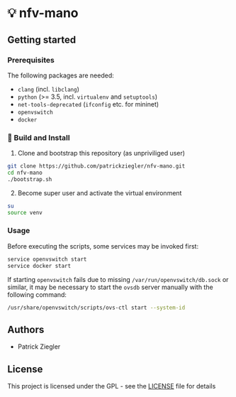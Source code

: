 # :bulb: nfv-mano

## Getting started

### Prerequisites

The following packages are needed:

* `clang` (incl. `libclang`)
* `python` (>= 3.5, incl. `virtualenv` and `setuptools`)
* `net-tools-deprecated` (`ifconfig` etc. for mininet)
* `openvswitch`
* `docker`

### :hammer: Build and Install

1. Clone and bootstrap this repository (as unpriviliged user)
```bash
git clone https://github.com/patrickziegler/nfv-mano.git
cd nfv-mano
./bootstrap.sh
```

2. Become super user and activate the virtual environment
```bash
su
source venv
```

### Usage

Before executing the scripts, some services may be invoked first:
```bash
service openvswitch start
service docker start
```

If starting `openvswitch` fails due to missing `/var/run/openvswitch/db.sock` or similar, it may be necessary to start the `ovsdb` server manually with the following command:
```bash
/usr/share/openvswitch/scripts/ovs-ctl start --system-id
```

## Authors

*  Patrick Ziegler

## License

This project is licensed under the GPL - see the [LICENSE](LICENSE) file for details
